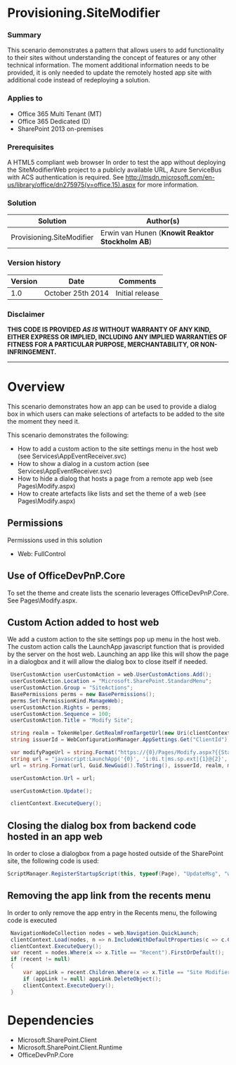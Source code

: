 # Provisioning.SiteModifier #

### Summary ###
This scenario demonstrates a pattern that allows users to add functionality to their sites without understanding the concept of features or any other technical information.
The moment additional information needs to be provided, it is only needed to update the remotely hosted app site with additional code instead of redeploying a solution. 


### Applies to ###
-  Office 365 Multi Tenant (MT)
-  Office 365 Dedicated (D)
-  SharePoint 2013 on-premises

### Prerequisites ###
A HTML5 compliant web browser
In order to test the app without deploying the SiteModifierWeb project to a publicly available URL, Azure ServiceBus with ACS authentication is required. See http://msdn.microsoft.com/en-us/library/office/dn275975(v=office.15).aspx for more information.


### Solution ###
Solution | Author(s)
---------|----------
Provisioning.SiteModifier | Erwin van Hunen (**Knowit Reaktor Stockholm AB**)

### Version history ###
Version  | Date | Comments
---------| -----| --------
1.0  | October 25th 2014 | Initial release

### Disclaimer ###
**THIS CODE IS PROVIDED *AS IS* WITHOUT WARRANTY OF ANY KIND, EITHER EXPRESS OR IMPLIED, INCLUDING ANY IMPLIED WARRANTIES OF FITNESS FOR A PARTICULAR PURPOSE, MERCHANTABILITY, OR NON-INFRINGEMENT.**


----------

# Overview #
This scenario demonstrates how an app can be used to provide a dialog box in which users can make selections of artefacts to be added to the site the moment they need it.

This scenario demonstrates the following:

- How to add a custom action to the site settings menu in the host web (see Services\AppEventReceiver.svc)
- How to show a dialog in a custom action (see Services\AppEventReceiver.svc)
- How to hide a dialog that hosts a page from a remote app web (see Pages\Modify.aspx)
- How to create artefacts like lists and set the theme of a web (see Pages\Modify.aspx)

## Permissions ##
Permissions used in this solution

- Web: 	FullControl  
 
## Use of OfficeDevPnP.Core ##
To set the theme and create lists the scenario leverages OfficeDevPnP.Core. See Pages\Modify.aspx.

## Custom Action added to host web ##
We add a custom action to the site settings pop up menu in the host web. The custom action calls the LaunchApp javascript function that is provided by the server on the host web.
Launching an app like this will show the page in a dialogbox and it will allow the dialog box to close itself if needed.

```C#
 UserCustomAction userCustomAction = web.UserCustomActions.Add();
 userCustomAction.Location = "Microsoft.SharePoint.StandardMenu";
 userCustomAction.Group = "SiteActions";
 BasePermissions perms = new BasePermissions();
 perms.Set(PermissionKind.ManageWeb);
 userCustomAction.Rights = perms;
 userCustomAction.Sequence = 100;
 userCustomAction.Title = "Modify Site";

 string realm = TokenHelper.GetRealmFromTargetUrl(new Uri(clientContext.Url));
 string issuerId = WebConfigurationManager.AppSettings.Get("ClientId");

 var modifyPageUrl = string.Format("https://{0}/Pages/Modify.aspx?{{StandardTokens}}", GetHostUrl());
 string url = "javascript:LaunchApp('{0}', 'i:0i.t|ms.sp.ext|{1}@{2}','{3}',{{width:300,height:200,title:'Modify Site'}});";
 url = string.Format(url, Guid.NewGuid().ToString(), issuerId, realm, modifyPageUrl);

 userCustomAction.Url = url;

 userCustomAction.Update();

 clientContext.ExecuteQuery();
```

## Closing the dialog box from backend code hosted in an app web ##

In order to close a dialogbox from a page hosted outside of the SharePoint site, the following code is used:

```C#
ScriptManager.RegisterStartupScript(this, typeof(Page), "UpdateMsg", "window.parent.postMessage('CloseCustomActionDialogRefresh', '*');", true);
```

## Removing the app link from the recents menu ##

In order to only remove the app entry in the Recents menu, the following code is executed

```C#
 NavigationNodeCollection nodes = web.Navigation.QuickLaunch;
 clientContext.Load(nodes, n => n.IncludeWithDefaultProperties(c => c.Children));
 clientContext.ExecuteQuery();
 var recent = nodes.Where(x => x.Title == "Recent").FirstOrDefault();
 if (recent != null)
 {
     var appLink = recent.Children.Where(x => x.Title == "Site Modifier").FirstOrDefault();
     if (appLink != null) appLink.DeleteObject();
     clientContext.ExecuteQuery();
 }
```


# Dependencies #
-  Microsoft.SharePoint.Client
-  Microsoft.SharePoint.Client.Runtime
-  OfficeDevPnP.Core



